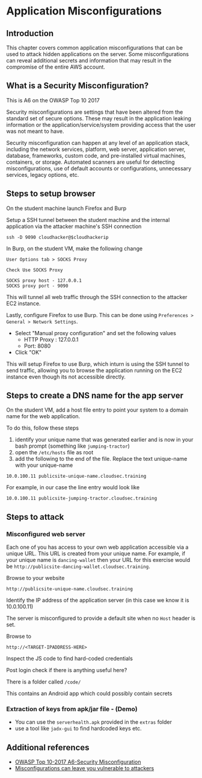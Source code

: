 # Application Misconfigurations


## Introduction

This chapter covers common application misconfigurations that can be used to attack hidden applications on the server. Some misconfigurations can reveal additional secrets and information that may result in the compromise of the entire AWS account.

## What is a Security Misconfiguration?

This is A6 on the OWASP Top 10 2017

Security misconfigurations are settings that have been altered from the standard set of secure options. These may result in the application leaking information or the application/service/system providing access that the user was not meant to have.

Security misconfiguration can happen at any level of an application stack, including the network services, platform, web server, application server, database, frameworks, custom code, and pre-installed virtual machines, containers, or storage. Automated scanners are useful for detecting misconfigurations, use of default accounts or configurations, unnecessary services, legacy options, etc.


## Steps to setup browser

On the student machine launch Firefox and Burp

Setup a SSH tunnel between the student machine and the internal application via the attacker machine's SSH connection

    ssh -D 9090 cloudhacker@$cloudhackerip
    
In Burp, on the student VM, make the following change

    User Options tab > SOCKS Proxy

    Check Use SOCKS Proxy

    SOCKS proxy host - 127.0.0.1
    SOCKS proxy port - 9090

This will tunnel all web traffic through the SSH connection to the attacker EC2 instance.

Lastly, configure Firefox to use Burp. This can be done using `Preferences > General > Network Settings`.

- Select "Manual proxy configuration" and set the following values
    - HTTP Proxy : 127.0.0.1
    - Port: 8080
- Click "OK"

This will setup Firefox to use Burp, which inturn is using the SSH tunnel to send traffic, allowing you to browse the application running on the EC2 instance even though its not accessible directly.

## Steps to create a DNS name for the app server

On the student VM, add a host file entry to point your system to a domain name for the web application.

To do this, follow these steps

1. identify your unique name that was generated earlier and is now in your bash prompt (something like `jumping-tractor`)
2. open the `/etc/hosts` file as root
3. add the following to the end of the file. Replace the text unique-name with your unique-name

`10.0.100.11 publicsite-unique-name.cloudsec.training`

For example, in our case the line entry would look like

`10.0.100.11 publicsite-jumping-tractor.cloudsec.training`


## Steps to attack

### Misconfigured web server

Each one of you has access to your own web application accessible via a unique URL. This URL is created from your unique name. For example, if your unique name is `dancing-wallet` then your URL for this exercise would be `http://publicsite-dancing-wallet.cloudsec.training`.

Browse to your website

    http://publicsite-unique-name.cloudsec.training

Identify the IP address of the application server (in this case we know it is 10.0.100.11)

The server is misconfigured to provide a default site when no `Host` header is set.

Browse to 
    
    http://<TARGET-IPADDRESS-HERE>
    
Inspect the JS code to find hard-coded credentials

Post login check if there is anything useful here?

There is a folder called `/code/`

This contains an Android app which could possibly contain secrets

### Extraction of keys from apk/jar file - (Demo)

- You can use the `serverhealth.apk` provided in the `extras` folder
- use a tool like `jadx-gui` to find hardcoded keys etc.

## Additional references

- [OWASP Top 10-2017 A6-Security Misconfiguration](https://www.owasp.org/index.php/Top_10-2017_A6-Security_Misconfiguration)
- [Misconfigurations can leave you vulnerable to attackers](https://www.calavista.com/misconfiguration-can-leave-vulnerable-attackers/) 